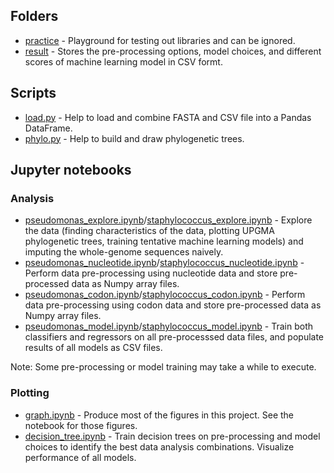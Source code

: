## Folders

- [practice](https://github.com/solislemuslab/dna-nn/tree/master/zhaoyi/practice) - Playground for testing out libraries and can be ignored.
- [result](https://github.com/solislemuslab/dna-nn/tree/master/zhaoyi/result) - Stores the pre-processing options, model choices, and different scores of machine learning model in CSV formt.

## Scripts

- [load.py](https://github.com/solislemuslab/dna-nn/blob/master/zhaoyi/load.py) - Help to load and combine FASTA and CSV file into a Pandas DataFrame.
- [phylo.py](https://github.com/solislemuslab/dna-nn/blob/master/zhaoyi/phylo.py) - Help to build and draw phylogenetic trees.

## Jupyter notebooks

### Analysis

- [pseudomonas_explore.ipynb](https://github.com/solislemuslab/dna-nn/blob/master/zhaoyi/pseudomonas_explore.ipynb)/[staphylococcus_explore.ipynb](https://github.com/solislemuslab/dna-nn/blob/master/zhaoyi/staphylococcus_explore.ipynb) - Explore the data (finding characteristics of the data, plotting UPGMA phylogenetic trees, training tentative machine learning models) and imputing the whole-genome sequences naively.
- [pseudomonas_nucleotide.ipynb](https://github.com/solislemuslab/dna-nn/blob/master/zhaoyi/pseudomonas_nucleotide.ipynb)/[staphylococcus_nucleotide.ipynb](https://github.com/solislemuslab/dna-nn/blob/master/zhaoyi/staphylococcus_nucleotide.ipynb) - Perform data pre-processing using nucleotide data and store pre-processed data as Numpy array files.
- [pseudomonas_codon.ipynb](https://github.com/solislemuslab/dna-nn/blob/master/zhaoyi/pseudomonas_codon.ipynb)/[staphylococcus_codon.ipynb](https://github.com/solislemuslab/dna-nn/blob/master/zhaoyi/staphylococcus_codon.ipynb) - Perform data pre-processing using codon data and store pre-processed data as Numpy array files.
- [pseudomonas_model.ipynb](https://github.com/solislemuslab/dna-nn/blob/master/zhaoyi/pseudomonas_model.ipynb)/[staphylococcus_model.ipynb](https://github.com/solislemuslab/dna-nn/blob/master/zhaoyi/staphylococcus_model.ipynb) - Train both classifiers and regressors on all pre-processsed data files, and populate results of all models as CSV files.

Note: Some pre-processing or model training may take a while to execute.

### Plotting

- [graph.ipynb](https://github.com/solislemuslab/dna-nn/blob/master/zhaoyi/graph.ipynb) - Produce most of the figures in this project. See the notebook for those figures.
- [decision_tree.ipynb](https://github.com/solislemuslab/dna-nn/blob/master/zhaoyi/decision_tree.ipynb) - Train decision trees on pre-processing and model choices to identify the best data analysis combinations. Visualize performance of all models.